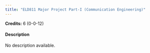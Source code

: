 ```yaml
---
title: "ELD811 Major Project Part-I (Communication Engineering)"
---
```

**Credits:** 6 (0-0-12)

#### Description
No description available.